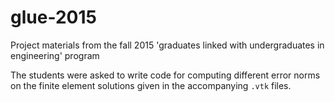 # glue-2015
Project materials from the fall 2015 'graduates linked with undergraduates in engineering' program

The students were asked to write code for computing different error norms on the finite element solutions given in the accompanying `.vtk` files. 
